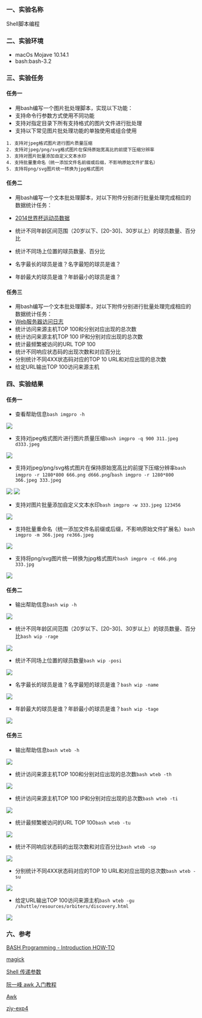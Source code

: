 ### 一、实验名称
Shell脚本编程
### 二、实验环境
- macOs Mojave 10.14.1
- bash:bash-3.2
### 三、实验任务
#### 任务一
- 用bash编写一个图片批处理脚本，实现以下功能：
- 支持命令行参数方式使用不同功能
- 支持对指定目录下所有支持格式的图片文件进行批处理
- 支持以下常见图片批处理功能的单独使用或组合使用

```
1. 支持对jpeg格式图片进行图片质量压缩
2. 支持对jpeg/png/svg格式图片在保持原始宽高比的前提下压缩分辨率
3. 支持对图片批量添加自定义文本水印
4. 支持批量重命名（统一添加文件名前缀或后缀，不影响原始文件扩展名）
5. 支持将png/svg图片统一转换为jpg格式图片
```
#### 任务二
- 用bash编写一个文本批处理脚本，对以下附件分别进行批量处理完成相应的数据统计任务：

- [2014世界杯运动员数据](https://sec.cuc.edu.cn/huangwei/course/LinuxSysAdmin/exp/chap0x04/worldcupplayerinfo.tsv)
- 统计不同年龄区间范围（20岁以下、[20-30]、30岁以上）的球员数量、百分比
- 统计不同场上位置的球员数量、百分比
- 名字最长的球员是谁？名字最短的球员是谁？
- 年龄最大的球员是谁？年龄最小的球员是谁？

#### 任务三
- 用bash编写一个文本批处理脚本，对以下附件分别进行批量处理完成相应的数据统计任务：
- [Web服务器访问日志](https://sec.cuc.edu.cn/huangwei/course/LinuxSysAdmin/exp/chap0x04/web_log.tsv.7z)
- 统计访问来源主机TOP 100和分别对应出现的总次数
- 统计访问来源主机TOP 100 IP和分别对应出现的总次数
- 统计最频繁被访问的URL TOP 100
- 统计不同响应状态码的出现次数和对应百分比
- 分别统计不同4XX状态码对应的TOP 10 URL和对应出现的总次数
- 给定URL输出TOP 100访问来源主机

### 四、实验结果
#### 任务一
- 查看帮助信息`bash imgpro -h`

![](/Linux系统与网络管理/chap0x04/images/1-1-1.png)

- 支持对jpeg格式图片进行图片质量压缩`bash imgpro -q 900 311.jpeg d333.jpeg`

![](/Linux系统与网络管理/chap0x04/images/1-2-1.png)

- 支持对jpeg/png/svg格式图片在保持原始宽高比的前提下压缩分辨率`bash imgpro -r 1280*800 666.png d666.png`/`bash imgpro -r 1280*800 366.jpeg 333.jpeg`

![](/Linux系统与网络管理/chap0x04/images/1-3-1.png)
![](/Linux系统与网络管理/chap0x04/images/1-3-2.png)

- 支持对图片批量添加自定义文本水印`bash imgpro -w 333.jpeg 123456`

![](/Linux系统与网络管理/chap0x04/images/1-4-1.png)

- 支持批量重命名（统一添加文件名前缀或后缀，不影响原始文件扩展名）`bash imgpro -m 366.jpeg re366.jpeg`

![](/Linux系统与网络管理/chap0x04/images/1-5-1.png)

- 支持将png/svg图片统一转换为jpg格式图片`bash imgpro -c 666.png 333.jpg`

![](/Linux系统与网络管理/chap0x04/images/1-6-1.png)

#### 任务二
- 输出帮助信息`bash wip -h`

![](/Linux系统与网络管理/chap0x04/images/2-1-1.png)

- 统计不同年龄区间范围（20岁以下、[20-30]、30岁以上）的球员数量、百分比`bash wip -rage`

![](/Linux系统与网络管理/chap0x04/images/2-2-1.png)

- 统计不同场上位置的球员数量`bash wip -posi`

![](/Linux系统与网络管理/chap0x04/images/2-3-1.png)

- 名字最长的球员是谁？名字最短的球员是谁？`bash wip -name`

![](/Linux系统与网络管理/chap0x04/images/2-4-1.png)

- 年龄最大的球员是谁？年龄最小的球员是谁？`bash wip -tage`

![](/Linux系统与网络管理/chap0x04/images/2-5-1.png)

#### 任务三
- 输出帮助信息`bash wteb -h`

![](/Linux系统与网络管理/chap0x04/images/3-1-1.png)

- 统计访问来源主机TOP 100和分别对应出现的总次数`bash wteb -th`

![](/Linux系统与网络管理/chap0x04/images/3-2-1.png)

- 统计访问来源主机TOP 100 IP和分别对应出现的总次数`bash wteb -ti`

![](/Linux系统与网络管理/chap0x04/images/3-3-1.png)

- 统计最频繁被访问的URL TOP 100`bash wteb -tu`

![](/Linux系统与网络管理/chap0x04/images/3-4-1.png)

- 统计不同响应状态码的出现次数和对应百分比`bash wteb -sp`

![](/Linux系统与网络管理/chap0x04/images/3-5-1.png)

- 分别统计不同4XX状态码对应的TOP 10 URL和对应出现的总次数`bash wteb -su`

![](/Linux系统与网络管理/chap0x04/images/3-6-1.png)

- 给定URL输出TOP 100访问来源主机`bash wteb -gu /shuttle/resources/orbiters/discovery.html `

![](/Linux系统与网络管理/chap0x04/images/3-7-1.png)


### 六、参考
[BASH Programming - Introduction HOW-TO](http://tldp.org/HOWTO/Bash-Prog-Intro-HOWTO.html)

[magick](https://www.imagemagick.org/script/convert.php])

[Shell 传递参数](http://www.runoob.com/linux/linux-shell-passing-arguments.html)

[阮一峰 awk 入门教程](http://www.ruanyifeng.com/blog/2018/11/awk.html)

[Awk](http://www.grymoire.com/Unix/Awk.html)

[zjy-exp4](https://github.com/CUCCS/linux/tree/master/2017-1/zjy/exp4)
